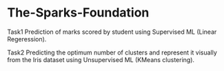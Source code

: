 # The-Sparks-Foundation

Task1
Prediction of marks scored by student using Supervised ML (Linear Regeression).

Task2
Predicting the optimum number of clusters and represent it visually from the Iris dataset using Unsupervised ML (KMeans clustering).
